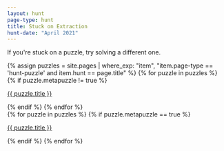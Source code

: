 ```yaml
---
layout: hunt
page-type: hunt
title: Stuck on Extraction
hunt-date: "April 2021"
---
```

<p class="puzzle-flavor">
If you're stuck on a puzzle, try solving a different one.
</p>

<div>
{% assign puzzles = site.pages | where_exp: "item", "item.page-type == 'hunt-puzzle' and item.hunt == page.title" %}
{% for puzzle in puzzles %}
    {% if puzzle.metapuzzle != true %}
        <p class="hunt-puzzle">
            <a href="{{ puzzle.url | relative_url }}">{{ puzzle.title }}</a>
        </p>
    {% endif %}
{% endfor %}
<br>
{% for puzzle in puzzles %}
    {% if puzzle.metapuzzle == true %}
        <p class="hunt-puzzle">
            <a href="{{ puzzle.url | relative_url }}">{{ puzzle.title }}</a>
        </p>
    {% endif %}
{% endfor %}
</div>
